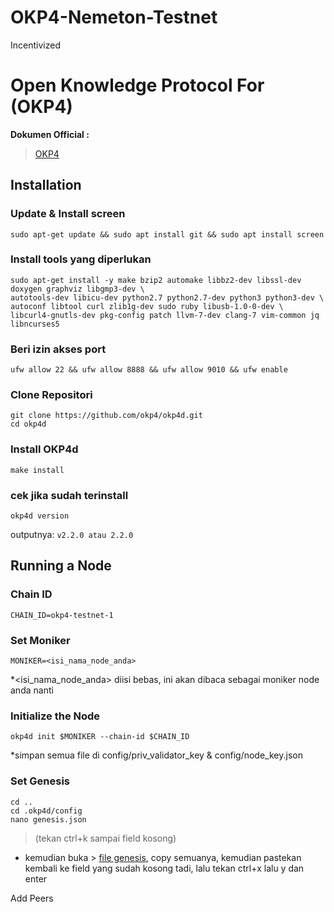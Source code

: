 # OKP4-Nemeton-Testnet
Incentivized





# Open Knowledge Protocol For (OKP4)

**Dokumen Official :**
> [OKP4](https://docs.okp4.network/)


## Installation
### Update & Install screen
```
sudo apt-get update && sudo apt install git && sudo apt install screen
```

### Install tools yang diperlukan
```
sudo apt-get install -y make bzip2 automake libbz2-dev libssl-dev doxygen graphviz libgmp3-dev \
autotools-dev libicu-dev python2.7 python2.7-dev python3 python3-dev \
autoconf libtool curl zlib1g-dev sudo ruby libusb-1.0-0-dev \
libcurl4-gnutls-dev pkg-config patch llvm-7-dev clang-7 vim-common jq libncurses5
```

### Beri izin akses port
```
ufw allow 22 && ufw allow 8888 && ufw allow 9010 && ufw enable
```

### Clone Repositori
```
git clone https://github.com/okp4/okp4d.git
cd okp4d
```

### Install OKP4d
```
make install
```

### cek jika sudah terinstall
```
okp4d version
``` 
outputnya: ``` v2.2.0 atau 2.2.0 ```


## Running a Node

### Chain ID 
```
CHAIN_ID=okp4-testnet-1
```

### Set Moniker
```
MONIKER=<isi_nama_node_anda>
```
*<isi_nama_node_anda> diisi bebas, ini akan dibaca sebagai moniker node anda nanti

### Initialize the Node 
```
okp4d init $MONIKER --chain-id $CHAIN_ID
```
*simpan semua file di config/priv_validator_key & config/node_key.json

### Set Genesis
```
cd ..
cd .okp4d/config
nano genesis.json
```
>(tekan ctrl+k sampai field kosong)
* kemudian buka > [file genesis](https://raw.githubusercontent.com/okp4/networks/main/chains/nemeton/genesis.json), copy semuanya, kemudian pastekan kembali ke field yang sudah kosong tadi, lalu tekan ctrl+x lalu y dan enter

Add Peers
